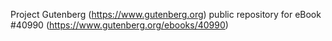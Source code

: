 Project Gutenberg (https://www.gutenberg.org) public repository for eBook #40990 (https://www.gutenberg.org/ebooks/40990)
